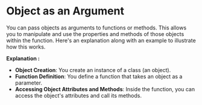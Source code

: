 # **Object as an Argument**
You can pass objects as arguments to functions or methods. This allows you to manipulate and use the properties and methods of those objects within the function. Here's an explanation along with an example to illustrate how this works.

**Explanation :**
- **Object Creation**: You create an instance of a class (an object).
- **Function Definition**: You define a function that takes an object as a parameter.
- **Accessing Object Attributes and Methods**: Inside the function, you can access the object's attributes and call its methods.


```py

```